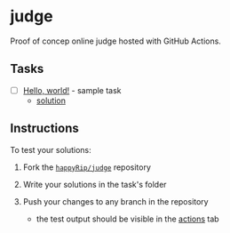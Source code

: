 # judge

Proof of concep online judge hosted with GitHub Actions.

## Tasks

- [ ] [Hello, world!](https://github.com/happyRip/judge/tree/master/hello-world) - sample task
    - [solution](https://github.com/happyRip/judge/tree/master/hello-world/hello-world.go)

## Instructions

To test your solutions:

1. Fork the [`happyRip/judge`](https://github.com/happyRip/judge) repository

2. Write your solutions in the task's folder

3. Push your changes to any branch in the repository

    - the test output should be visible in the [actions](https://github.com/happyRip/judge/actions) tab